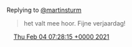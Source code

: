 Replying to [@martinsturm](https://twitter.com/martinsturm/status/1357102616438857728)

> het valt mee hoor\. Fijne verjaardag\!

<img src="../../media/tweet.ico" width="12" /> [Thu Feb 04 07:28:15 +0000 2021](https://twitter.com/DromerDenker/status/1357229465403875329)